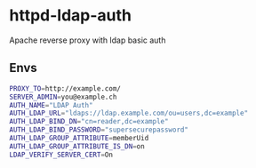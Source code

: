 # httpd-ldap-auth

Apache reverse proxy with ldap basic auth

## Envs

```bash
PROXY_TO=http://example.com/
SERVER_ADMIN=you@example.ch
AUTH_NAME="LDAP Auth"
AUTH_LDAP_URL="ldaps://ldap.example.com/ou=users,dc=example"
AUTH_LDAP_BIND_DN="cn=reader,dc=example"
AUTH_LDAP_BIND_PASSWORD="supersecurepassword"
AUTH_LDAP_GROUP_ATTRIBUTE=memberUid
AUTH_LDAP_GROUP_ATTRIBUTE_IS_DN=on
LDAP_VERIFY_SERVER_CERT=On
```
